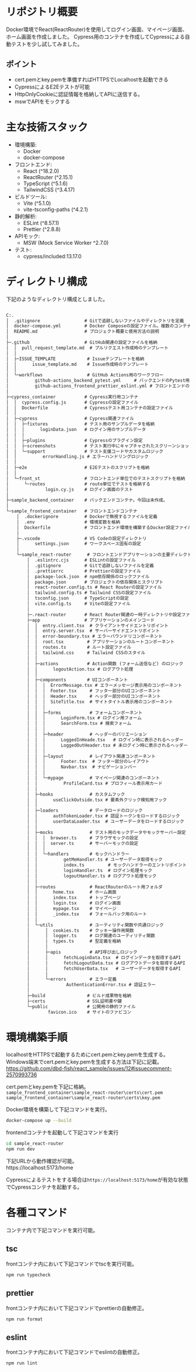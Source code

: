 # リポジトリ概要
Docker環境でReact(ReactRouter)を使用してログイン画面、マイページ画面、ホーム画面を作成しました。
Cypress用のコンテナを作成してCypressによる自動テストを少し試してみました。

## ポイント
- cert.pemとkey.pemを準備すればHTTPSでLocalhostを起動できる
- CypressによるE2Eテストが可能
- HttpOnlyCookieに認証情報を格納してAPIに送信する。
- mswでAPIをモックする

# 主な技術スタック
- 環境構築: 
    - Docker
    - docker-compose
- フロントエンド:
    - React (^18.2.0)
    - ReactRouter (^2.15.1)
    - TypeScript (^5.1.6)
    - TailwindCSS (^3.4.17)
- ビルドツール:
    - Vite (^5.1.0)
    - vite-tsconfig-paths (^4.2.1)
- 静的解析:
    - ESLint (^8.57.1)
    - Prettier (^2.8.8)
- APIモック:
    - MSW (Mock Service Worker ^2.7.0)
- テスト: 
    - cypress/included:13.17.0




# ディレクトリ構成
下記のようなディレクトリ構成としました。
```txt

C:.
│  .gitignore                 # Gitで追跡しないファイルやディレクトリを定義
│  docker-compose.yml         # Docker Composeの設定ファイル。複数のコンテナを統合して管理
│  README.md                  # プロジェクト概要と使用方法の説明
│  
├─.github                     # GitHub関連の設定ファイルを格納
│  │  pull_request_template.md  # プルリクエスト作成時のテンプレート
│  │  
│  ├─ISSUE_TEMPLATE            # Issueテンプレートを格納
│  │      issue_template.md    # Issue作成時のテンプレート
│  │      
│  └─workflows                 # GitHub Actions用のワークフロー
│          github-actions_backend_pytest.yml     # バックエンドのPytest用CI/CD設定
│          github-actions_frontend_prettier_eslint.yml # フロントエンドのPrettier/ESLint用CI/CD設定
│          
├─cypress_container           # Cypress実行用コンテナ
│  │  cypress.config.js       # Cypressの設定ファイル
│  │  Dockerfile              # Cypressテスト用コンテナの設定ファイル
│  │  
│  ├─cypress                  # Cypress関連ファイル
│  │  ├─fixtures              # テスト用のサンプルデータを格納
│  │  │      loginData.json   # ログイン用のサンプルデータ
│  │  │      
│  │  ├─plugins               # Cypressのプラグイン設定
│  │  ├─screenshots           # テスト実行中にキャプチャされたスクリーンショット
│  │  └─support               # テスト支援コードやカスタムロジック
│  │          errorHandling.js # エラーハンドリングロジック
│  │          
│  ├─e2e                      # E2Eテストのスクリプトを格納
│  │          
│  └─front_st                 # フロントエンド単位でのテストスクリプトを格納
│      └─routes               # route単位でテストを格納する
│              login.cy.js    # ログイン画面のテスト
│              
├─sample_backend_container    # バックエンドコンテナ。今回は未作成。
│      
└─sample_frontend_container   # フロントエンドコンテナ
    │  .dockerignore          # Dockerで無視するファイルを定義
    │  .env                   # 環境変数を格納
    │  Dockerfile             # フロントエンド環境を構築するDocker設定ファイル
    │  
    ├─.vscode                 # VS Codeの設定ディレクトリ
    │      settings.json      # ワークスペース固有の設定
    │      
    └─sample_react-router      # フロントエンドアプリケーションの主要ディレクトリ (ReactRouterを使用)
        │  .eslintrc.cjs      # ESLintの設定ファイル
        │  .gitignore         # Gitで追跡しないファイルを定義
        │  .prettierrc        # Prettierの設定ファイル
        │  package-lock.json  # npm依存関係のロックファイル
        │  package.json       # プロジェクトの依存関係とスクリプト
        │  react-router.config.ts # React Routerの設定ファイル
        │  tailwind.config.ts # Tailwind CSSの設定ファイル
        │  tsconfig.json      # TypeScriptの設定
        │  vite.config.ts     # Viteの設定ファイル
        │  
        ├─.react-router       # React Router関連の一時ディレクトリや設定ファイルを格納
        ├─app                 # アプリケーションのメインコード
        │  │  entry.client.tsx  # クライアントサイドエントリポイント
        │  │  entry.server.tsx  # サーバーサイドエントリポイント
        │  │  error-boundary.tsx # エラーバウンドリコンポーネント
        │  │  root.tsx         # アプリケーションのルートコンポーネント
        │  │  routes.ts        # ルート設定ファイル
        │  │  tailwind.css     # Tailwind CSSのスタイル
        │  │  
        │  ├─actions           # Action関数 (フォーム送信など) のロジック
        │  │      logoutAction.tsx # ログアウト処理
        │  │      
        │  ├─components        # UIコンポーネント
        │  │  │  ErrorMessage.tsx # エラーメッセージ表示用のコンポーネント
        │  │  │  Footer.tsx     # フッター部分のUIコンポーネント
        │  │  │  Header.tsx     # ヘッダー部分のUIコンポーネント
        │  │  │  SiteTitle.tsx  # サイトタイトル表示用のコンポーネント
        │  │  │  
        │  │  ├─forms           # フォームコンポーネント
        │  │  │      LoginForm.tsx # ログイン用フォーム
        │  │  │      SearchForm.tsx # 検索フォーム
        │  │  │      
        │  │  ├─header          # ヘッダーのバリエーション
        │  │  │      LoggedInHeade.tsx   # ログイン時に表示されるヘッダー
        │  │  │      LoggedOutHeader.tsx # 未ログイン時に表示されるヘッダー
        │  │  │      
        │  │  ├─layout          # レイアウト関連コンポーネント
        │  │  │      Footer.tsx  # フッター部分のレイアウト
        │  │  │      Navbar.tsx  # ナビゲーションバー
        │  │  │      
        │  │  └─mypage          # マイページ関連のコンポーネント
        │  │          ProfileCard.tsx # プロフィール表示用カード
        │  │          
        │  ├─hooks              # カスタムフック
        │  │      useClickOutside.tsx # 要素外クリック検知用フック
        │  │      
        │  ├─loaders            # データロードのロジック
        │  │      authTokenLoader.tsx # 認証トークンをロードするロジック
        │  │      userDataLoader.tsx  # ユーザーデータをロードするロジック
        │  │      
        │  ├─mocks              # テスト用のモックデータやモックサーバー設定
        │  │  │  browser.ts     # ブラウザモックの設定
        │  │  │  server.ts      # サーバーモックの設定
        │  │  │  
        │  │  └─handlers        # モックハンドラー
        │  │          getMeHandler.ts # ユーザーデータ取得モック
        │  │          index.ts         # モックハンドラーのエントリポイント
        │  │          loginHandler.ts  # ログイン処理モック
        │  │          logoutHandler.ts # ログアウト処理モック
        │  │          
        │  ├─routes             # ReactRouterのルート用フォルダ
        │  │      home.tsx      # ホーム画面
        │  │      index.tsx     # トップページ
        │  │      login.tsx     # ログイン画面
        │  │      mypage.tsx    # マイページ
        │  │      _index.tsx    # フォールバック用のルート
        │  │      
        │  └─utils              # ユーティリティ関数や共通ロジック
        │      │  cookies.ts    # クッキー操作用関数
        │      │  logger.ts     # ログ関連のユーティリティ関数
        │      │  types.ts      # 型定義を格納
        │      │  
        │      ├─apis           # API呼び出しロジック
        │      │      fetchLoginData.tsx  # ログインデータを取得するAPI
        │      │      fetchLogoutData.tsx # ログアウトデータを取得するAPI
        │      │      fetchUserData.tsx   # ユーザーデータを取得するAPI
        │      │      
        │      └─errors         # エラー定義
        │              AuthenticationError.tsx # 認証エラー
        │              
        ├─build                # ビルド成果物を格納
        ├─certs                # SSL証明書や鍵
        └─public               # 公開用の静的ファイル
                favicon.ico    # サイトのファビコン

```

# 環境構築手順
localhostをHTTPSで起動するためにcert.pemとkey.pemを生成する。
Windows端末でcert.pemとkey.pemを生成する方法は下記に記載。  
https://github.com/dbd-fish/react_sample/issues/12#issuecomment-2570993736

cert.pemとkey.pemを下記に格納。
`sample_frontend_container\sample_react-router\certs\cert.pem`
`sample_frontend_container\sample_react-router\certs\key.pem`

Docker環境を構築して下記コマンドを実行。
```Bash
docker-compose up --build
```

frontendコンテナを起動して下記コマンドを実行
```Bash
cd sample_react-router
npm run dev
```

下記URLから動作確認が可能。  
https://localhost:5173/home


Cypressによるテストをする場合は`https://localhost:5173/home`が有効な状態でCypressコンテナを起動する。

# 各種コマンド
コンテナ内で下記コマンドを実行可能。

## tsc
frontコンテナ内において下記コマンドでtscを実行可能。
```Bash
npm run typecheck
```

## prettier
frontコンテナ内において下記コマンドでprettierの自動修正。
```Bash
npm run format
```

## eslint
frontコンテナ内において下記コマンドでeslintの自動修正。
```Bash
npm run lint
```



